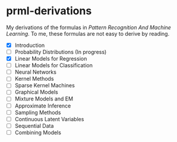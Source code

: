 # prml-derivations

My derivations of the formulas in *Pattern Recognition And Machine Learning*. To me, these formulas are not easy to 
derive by reading.

- [x] Introduction
- [ ] Probability Distributions (In progress)
- [x] Linear Models for Regression
- [ ] Linear Models for Classification
- [ ] Neural Networks
- [ ] Kernel Methods
- [ ] Sparse Kernel Machines
- [ ] Graphical Models
- [ ] Mixture Models and EM
- [ ] Approximate Inference
- [ ] Sampling Methods
- [ ] Continuous Latent Variables
- [ ] Sequential Data
- [ ] Combining Models
